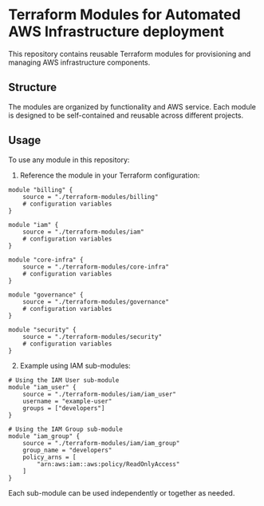# Terraform Modules for Automated AWS Infrastructure deployment

This repository contains reusable Terraform modules for provisioning and managing AWS infrastructure components.

## Structure

The modules are organized by functionality and AWS service. Each module is designed to be self-contained and reusable across different projects.

## Usage

To use any module in this repository:

1. Reference the module in your Terraform configuration:

```hcl
module "billing" {
    source = "./terraform-modules/billing"
    # configuration variables
}

module "iam" {
    source = "./terraform-modules/iam"
    # configuration variables
}

module "core-infra" {
    source = "./terraform-modules/core-infra"
    # configuration variables
}

module "governance" {
    source = "./terraform-modules/governance"
    # configuration variables
}

module "security" {
    source = "./terraform-modules/security"
    # configuration variables
}
```


2. Example using IAM sub-modules:

```hcl
# Using the IAM User sub-module
module "iam_user" {
    source = "./terraform-modules/iam/iam_user"
    username = "example-user"
    groups = ["developers"]
}

# Using the IAM Group sub-module
module "iam_group" {
    source = "./terraform-modules/iam/iam_group"
    group_name = "developers"
    policy_arns = [
        "arn:aws:iam::aws:policy/ReadOnlyAccess"
    ]
}
```

Each sub-module can be used independently or together as needed.
